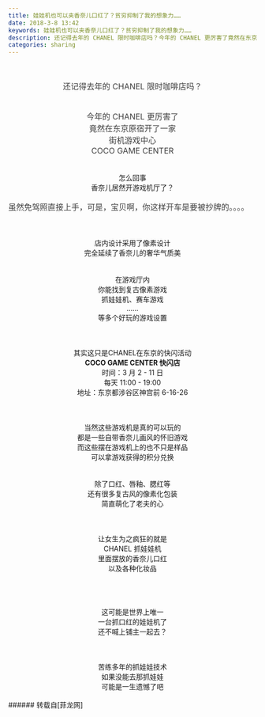 ```yaml
---
title: 娃娃机也可以夹香奈儿口红了？贫穷抑制了我的想象力……
date: 2018-3-8 13:42
keywords: 娃娃机也可以夹香奈儿口红了？贫穷抑制了我的想象力……
description: 还记得去年的 CHANEL 限时咖啡店吗？今年的 CHANEL 更厉害了竟然在东京原宿开了一家街机游戏中心COCO GAME CENTER怎么回事香奈儿居然开游戏机厅了？虽然免驾照直接上手，可是，宝贝啊，你这样开车是要被抄牌的。。。。店内设计采用了像素设计完全延续了香奈儿的奢华气质美在游戏厅内你能找到复古像素游戏抓娃娃机、赛车游戏......等多个好玩的游戏设置其实这只是CHANEL在东京的快闪活动COCO GAME CENTER 快闪店时间：3 月 2 - 11 日 每天 11:00 - 19:00地址：东京都涉谷区神宫前 6-16-26当然这些游戏机是真的可以玩的都是一些自带香奈儿画风的怀旧游戏而这些摆在游戏机上的也不只是样品可以拿游戏获得的积分兑换除了口红、唇釉、腮红等还有很多复古风的像素化包装简直萌化了老夫的心让女生为之疯狂的就是CHANEL 抓娃娃机里面摆放的香奈儿口红以及各种化妆品这可能是世界上唯一一台抓口红的娃娃机了还不喊上铺主一起去？苦练多年的抓娃娃技术如果没能去那抓娃娃可能是一生遗憾了吧
categories: sharing
---
```

<td class="t_f" id="postmessage_1176711">

<br/>
<br/>
<div align="center"><font style="color:rgb(62, 62, 62)"><font face="&amp;quot;"><font style="font-size:16px">还记得去年的 CHANEL 限时咖啡店吗？</font></font></font></div><br/>
<div align="center"><font style="color:rgb(62, 62, 62)"><font face="&amp;quot;"><font style="font-size:16px"><img alt="" border="0" class="zoom" data-cf-modified-1ac48cd21a8d976c99cacefd-="" file="https://mmbiz.qpic.cn/mmbiz_jpg/2ibKbkfDJuZBibWySbpRnwEMc9rrllWJJOdEOPnt9PHg8S699GODn8gz7g9Gj86xCAhibyYtKOjDCroUmZhr1YPrw/640" id="aimg_VuoIo" lazyloadthumb="1" onclick="" onmouseover="" src="https://mmbiz.qpic.cn/mmbiz_jpg/2ibKbkfDJuZBibWySbpRnwEMc9rrllWJJOdEOPnt9PHg8S699GODn8gz7g9Gj86xCAhibyYtKOjDCroUmZhr1YPrw/640"/></font></font></font></div><div align="center"><font style="color:rgb(62, 62, 62)"><font face="&amp;quot;"><font style="font-size:16px"><img alt="" border="0" class="zoom" data-cf-modified-1ac48cd21a8d976c99cacefd-="" file="https://mmbiz.qpic.cn/mmbiz_jpg/2ibKbkfDJuZBibWySbpRnwEMc9rrllWJJORcMY1Fpxuw1peRNCLSGULmcFtafPesuia2qiaCrGG9XHOm0tHeznpHoA/640" id="aimg_ipTzY" lazyloadthumb="1" onclick="" onmouseover="" src="https://mmbiz.qpic.cn/mmbiz_jpg/2ibKbkfDJuZBibWySbpRnwEMc9rrllWJJORcMY1Fpxuw1peRNCLSGULmcFtafPesuia2qiaCrGG9XHOm0tHeznpHoA/640"/></font></font></font></div><div align="center"><font style="color:rgb(62, 62, 62)"><font face="&amp;quot;"><font style="font-size:16px"><br/>
</font></font></font></div><div align="center"><font style="color:rgb(62, 62, 62)"><font face="&amp;quot;"><font style="font-size:16px">今年的 CHANEL 更厉害了</font></font></font></div><div align="center"><font style="color:rgb(62, 62, 62)"><font face="&amp;quot;"><font style="font-size:16px">竟然在东京原宿开了一家</font></font></font></div><div align="center"><font style="color:rgb(62, 62, 62)"><font face="&amp;quot;"><font style="font-size:16px">街机游戏中心</font></font></font></div><div align="center"><font style="color:rgb(62, 62, 62)"><font face="&amp;quot;"><font style="font-size:16px">COCO GAME CENTER</font></font></font></div><br/>
<div align="center"><font style="color:rgb(62, 62, 62)"><font face="&amp;quot;"><font style="font-size:16px"><img alt="" border="0" class="zoom" data-cf-modified-1ac48cd21a8d976c99cacefd-="" file="https://mmbiz.qpic.cn/mmbiz_jpg/MY26FYlf9sRCibn5YL9HGX0ztLV9sibnn9bCjjdzs9HHAYRjatQzA6bOib3VXbDoVBsK2RsN8v0CZouBzmtdLJrew/640" id="aimg_u9vUf" lazyloadthumb="1" onclick="" onmouseover="" src="https://mmbiz.qpic.cn/mmbiz_jpg/MY26FYlf9sRCibn5YL9HGX0ztLV9sibnn9bCjjdzs9HHAYRjatQzA6bOib3VXbDoVBsK2RsN8v0CZouBzmtdLJrew/640"/></font></font></font></div><br/>
<div align="center">怎么回事</div><div align="center">香奈儿居然开游戏机厅了？</div><br/>
<div align="center"><img alt="" border="0" class="zoom" data-cf-modified-1ac48cd21a8d976c99cacefd-="" file="https://mmbiz.qpic.cn/mmbiz_jpg/MY26FYlf9sRCibn5YL9HGX0ztLV9sibnn97L298pGOyibAXlkm4kZCMxJR7aZ5VhXb2GUBexqK6seJlt9ZUrm8ciaw/640" id="aimg_wjMXM" lazyloadthumb="1" onclick="" onmouseover="" src="https://mmbiz.qpic.cn/mmbiz_jpg/MY26FYlf9sRCibn5YL9HGX0ztLV9sibnn97L298pGOyibAXlkm4kZCMxJR7aZ5VhXb2GUBexqK6seJlt9ZUrm8ciaw/640"/></div><div align="center"><div align="left"><font style="color:rgb(62, 62, 62)"><font face="&amp;quot"><font style="font-size:16px">虽然免驾照直接上手，可是，宝贝啊，你这样开车是要被抄牌的。。。。</font></font></font></div><br/>
<div align="left"><font style="color:rgb(62, 62, 62)"><font face="&amp;quot"><font style="font-size:16px"><img alt="" border="0" class="zoom" data-cf-modified-1ac48cd21a8d976c99cacefd-="" file="https://mmbiz.qpic.cn/mmbiz_gif/FQVS5HvwPlJibQpfSH8px5icOsiaL24PHkcTAibK9ibbhZvZF71iag8OtHf3NgmlY25EhVRBZvQ1tOaXpxHQ85tSoAlg/640?wx_fmt=gif" id="aimg_ZVQz5" lazyloadthumb="1" onclick="" onmouseover="" src="https://mmbiz.qpic.cn/mmbiz_gif/FQVS5HvwPlJibQpfSH8px5icOsiaL24PHkcTAibK9ibbhZvZF71iag8OtHf3NgmlY25EhVRBZvQ1tOaXpxHQ85tSoAlg/640?wx_fmt=gif"/></font></font></font></div></div><br/>
<div align="center"><img alt="" border="0" class="zoom" data-cf-modified-1ac48cd21a8d976c99cacefd-="" file="https://mmbiz.qpic.cn/mmbiz_jpg/MY26FYlf9sRCibn5YL9HGX0ztLV9sibnn97uE5XHb8Kb2NiaOEicH9iaJVbiaSX6vGQnmG7X9A3icYEMDonRxYFba5IiaA/640" id="aimg_XZfet" lazyloadthumb="1" onclick="" onmouseover="" src="https://mmbiz.qpic.cn/mmbiz_jpg/MY26FYlf9sRCibn5YL9HGX0ztLV9sibnn97uE5XHb8Kb2NiaOEicH9iaJVbiaSX6vGQnmG7X9A3icYEMDonRxYFba5IiaA/640"/></div><br/>
<div align="center">店内设计采用了像素设计</div><div align="center">完全延续了香奈儿的奢华气质美</div><br/>
<div align="center"><img alt="" border="0" class="zoom" data-cf-modified-1ac48cd21a8d976c99cacefd-="" file="https://mmbiz.qpic.cn/mmbiz_gif/uZVVkxGicqvCtdww6NXeQ8XdPmpIuYYHdMNVFFUEh2QQOy46zYqGhiaVxG5BVibXQTrXUZ6XfAaWqgM22s5eYU2JQ/640" id="aimg_i8SXn" lazyloadthumb="1" onclick="" onmouseover="" src="https://mmbiz.qpic.cn/mmbiz_gif/uZVVkxGicqvCtdww6NXeQ8XdPmpIuYYHdMNVFFUEh2QQOy46zYqGhiaVxG5BVibXQTrXUZ6XfAaWqgM22s5eYU2JQ/640"/></div><br/>
<div align="center">在游戏厅内</div><div align="center">你能找到复古像素游戏</div><div align="center">抓娃娃机、赛车游戏</div><div align="center">......</div><div align="center">等多个好玩的游戏设置</div><br/>
<div align="center"><img alt="" border="0" class="zoom" data-cf-modified-1ac48cd21a8d976c99cacefd-="" file="https://mmbiz.qpic.cn/mmbiz_jpg/MY26FYlf9sRCibn5YL9HGX0ztLV9sibnn9ceibq5afbzzKrI5Ic0JwPv4dQAAZB1K0h78tiarReHaJxWFaWTT0B9RQ/640" id="aimg_RDWwn" lazyloadthumb="1" onclick="" onmouseover="" src="https://mmbiz.qpic.cn/mmbiz_jpg/MY26FYlf9sRCibn5YL9HGX0ztLV9sibnn9ceibq5afbzzKrI5Ic0JwPv4dQAAZB1K0h78tiarReHaJxWFaWTT0B9RQ/640"/></div><br/>
<div align="center"><img alt="" border="0" class="zoom" data-cf-modified-1ac48cd21a8d976c99cacefd-="" file="https://mmbiz.qpic.cn/mmbiz_jpg/MY26FYlf9sRCibn5YL9HGX0ztLV9sibnn9Q6hdEoKMAiaRcTkxuNicwQfhZmC1rhickNyEBrLYUgoFP4AGNxc44GicCA/640" id="aimg_oldEd" lazyloadthumb="1" onclick="" onmouseover="" src="https://mmbiz.qpic.cn/mmbiz_jpg/MY26FYlf9sRCibn5YL9HGX0ztLV9sibnn9Q6hdEoKMAiaRcTkxuNicwQfhZmC1rhickNyEBrLYUgoFP4AGNxc44GicCA/640"/></div><br/>
<div align="center">其实这只是CHANEL在东京的快闪活动</div><div align="center"><strong>COCO GAME CENTER </strong><strong>快闪店</strong></div><div align="center">时间：3 月 2 - 11 日 </div><div align="center">每天 11:00 - 19:00</div><div align="center">地址：东京都涉谷区神宫前 6-16-26</div><br/>
<div align="center"><img alt="" border="0" class="zoom" data-cf-modified-1ac48cd21a8d976c99cacefd-="" file="https://mmbiz.qpic.cn/mmbiz_jpg/MY26FYlf9sRCibn5YL9HGX0ztLV9sibnn9gUPSAbddXzAwRicHldeDQcsm3HeiaKfMlNYNiaibTQkfpCL7ynH3AYXDibQ/640" id="aimg_JQQqt" lazyloadthumb="1" onclick="" onmouseover="" src="https://mmbiz.qpic.cn/mmbiz_jpg/MY26FYlf9sRCibn5YL9HGX0ztLV9sibnn9gUPSAbddXzAwRicHldeDQcsm3HeiaKfMlNYNiaibTQkfpCL7ynH3AYXDibQ/640"/></div><br/>
<div align="center"><img alt="" border="0" class="zoom" data-cf-modified-1ac48cd21a8d976c99cacefd-="" file="https://mmbiz.qpic.cn/mmbiz_jpg/MY26FYlf9sRCibn5YL9HGX0ztLV9sibnn9EibgQxic99yJH02rce1Gg8BCLu7Dk50nXPc8bxcpzBiadSUPFnFEdbByQ/640" id="aimg_Fyx27" lazyloadthumb="1" onclick="" onmouseover="" src="https://mmbiz.qpic.cn/mmbiz_jpg/MY26FYlf9sRCibn5YL9HGX0ztLV9sibnn9EibgQxic99yJH02rce1Gg8BCLu7Dk50nXPc8bxcpzBiadSUPFnFEdbByQ/640"/></div><br/>
<div align="center">当然这些游戏机是真的可以玩的</div><div align="center">都是一些自带香奈儿画风的怀旧游戏</div><div align="center">而这些摆在游戏机上的也不只是样品</div><div align="center">可以拿游戏获得的积分兑换</div><br/>
<div align="center"><img alt="" border="0" class="zoom" data-cf-modified-1ac48cd21a8d976c99cacefd-="" file="https://mmbiz.qpic.cn/mmbiz_jpg/MY26FYlf9sRCibn5YL9HGX0ztLV9sibnn9g2ibicgLOHXjCD0toql2vUNJDdekQtJw9Yw4Tpr34wSgnXmL91KyO4gg/640" id="aimg_SCZUl" lazyloadthumb="1" onclick="" onmouseover="" src="https://mmbiz.qpic.cn/mmbiz_jpg/MY26FYlf9sRCibn5YL9HGX0ztLV9sibnn9g2ibicgLOHXjCD0toql2vUNJDdekQtJw9Yw4Tpr34wSgnXmL91KyO4gg/640"/></div><br/>
<div align="center">除了口红、唇釉、腮红等</div><div align="center">还有很多复古风的像素化包装</div><div align="center">简直萌化了老夫的心</div><br/>
<div align="center"><img alt="" border="0" class="zoom" data-cf-modified-1ac48cd21a8d976c99cacefd-="" file="https://mmbiz.qpic.cn/mmbiz_jpg/MY26FYlf9sRCibn5YL9HGX0ztLV9sibnn9VglwPiaHUDpqDjibUoMnWu3icY8vwmNxLXDwE6m6X3iab8olF7s8dtoZ5Q/640" id="aimg_siV9o" lazyloadthumb="1" onclick="" onmouseover="" src="https://mmbiz.qpic.cn/mmbiz_jpg/MY26FYlf9sRCibn5YL9HGX0ztLV9sibnn9VglwPiaHUDpqDjibUoMnWu3icY8vwmNxLXDwE6m6X3iab8olF7s8dtoZ5Q/640"/></div><br/>
<div align="center"><img alt="" border="0" class="zoom" data-cf-modified-1ac48cd21a8d976c99cacefd-="" file="https://mmbiz.qpic.cn/mmbiz_jpg/MY26FYlf9sRCibn5YL9HGX0ztLV9sibnn9RiaIqcEGViayicNTBWd17lWfI8gJcn5dPedQ77blckQMjBbliafibUwgAJQ/640" id="aimg_KV969" lazyloadthumb="1" onclick="" onmouseover="" src="https://mmbiz.qpic.cn/mmbiz_jpg/MY26FYlf9sRCibn5YL9HGX0ztLV9sibnn9RiaIqcEGViayicNTBWd17lWfI8gJcn5dPedQ77blckQMjBbliafibUwgAJQ/640"/></div><br/>
<div align="center">让女生为之疯狂的就是</div><div align="center">CHANEL 抓娃娃机</div><div align="center">里面摆放的香奈儿口红</div><div align="center">以及各种化妆品</div><br/>
<div align="left"><img alt="" border="0" class="zoom" data-cf-modified-1ac48cd21a8d976c99cacefd-="" file="https://mmbiz.qpic.cn/mmbiz_jpg/MY26FYlf9sRCibn5YL9HGX0ztLV9sibnn9CEkmHHyaVNYnEZSYhYB2JCDGbxUO86bcHQJYOtUE5nZ1J4PoiabIYxw/640" id="aimg_k6Z98" lazyloadthumb="1" onclick="" onmouseover="" src="https://mmbiz.qpic.cn/mmbiz_jpg/MY26FYlf9sRCibn5YL9HGX0ztLV9sibnn9CEkmHHyaVNYnEZSYhYB2JCDGbxUO86bcHQJYOtUE5nZ1J4PoiabIYxw/640"/></div><br/>
<div align="left"><img alt="" border="0" class="zoom" data-cf-modified-1ac48cd21a8d976c99cacefd-="" file="https://mmbiz.qpic.cn/mmbiz_jpg/MY26FYlf9sRCibn5YL9HGX0ztLV9sibnn95NLW8PzX8J0Ysr1HQFYcDFY7Iic99UocHyLpfOUuTQzu3OVwgXaPwiaQ/640" id="aimg_N8p53" lazyloadthumb="1" onclick="" onmouseover="" src="https://mmbiz.qpic.cn/mmbiz_jpg/MY26FYlf9sRCibn5YL9HGX0ztLV9sibnn95NLW8PzX8J0Ysr1HQFYcDFY7Iic99UocHyLpfOUuTQzu3OVwgXaPwiaQ/640"/></div><br/>
<div align="center"><font style="color:rgb(62, 62, 62)"><font face="&amp;quot"><font style="font-size:16px"><img alt="" border="0" class="zoom" data-cf-modified-1ac48cd21a8d976c99cacefd-="" file="https://mmbiz.qpic.cn/mmbiz_gif/FQVS5HvwPlJibQpfSH8px5icOsiaL24PHkctqdCoPk3Yh36QvIo9jkXem2NbPdwDm6gdG6gyQdTem1svUsEPl7LfA/640?wx_fmt=gif" id="aimg_k330G" lazyloadthumb="1" onclick="" onmouseover="" src="https://mmbiz.qpic.cn/mmbiz_gif/FQVS5HvwPlJibQpfSH8px5icOsiaL24PHkctqdCoPk3Yh36QvIo9jkXem2NbPdwDm6gdG6gyQdTem1svUsEPl7LfA/640?wx_fmt=gif"/></font></font></font></div><br/>
<div align="center">这可能是世界上唯一</div><div align="center">一台抓口红的娃娃机了</div><div align="center">还不喊上铺主一起去？</div><br/>
<div align="center"><img alt="" border="0" class="zoom" data-cf-modified-1ac48cd21a8d976c99cacefd-="" file="https://mmbiz.qpic.cn/mmbiz_png/MY26FYlf9sRCibn5YL9HGX0ztLV9sibnn9bv1ib5wDXnmD9Uz0F6sxXwOBpEbP8nFIcRCstwwn9OAIIUiaCqkU8yibw/640" id="aimg_F568F" lazyloadthumb="1" onclick="" onmouseover="" src="https://mmbiz.qpic.cn/mmbiz_png/MY26FYlf9sRCibn5YL9HGX0ztLV9sibnn9bv1ib5wDXnmD9Uz0F6sxXwOBpEbP8nFIcRCstwwn9OAIIUiaCqkU8yibw/640"/></div><br/>
<br/>
<div align="center">苦练多年的抓娃娃技术</div><div align="center">如果没能去那抓娃娃</div><div align="center">可能是一生遗憾了吧</div><div align="center"><img alt="" border="0" class="zoom" data-cf-modified-1ac48cd21a8d976c99cacefd-="" file="https://mmbiz.qpic.cn/mmbiz_jpg/MY26FYlf9sRCibn5YL9HGX0ztLV9sibnn9hXh3CiczmwHCwJ7vebb3NozcsNL9uZgE8oLhiaudzby9KGr2ZGbibDzZA/640" id="aimg_Ua8Py" lazyloadthumb="1" onclick="" onmouseover="" src="https://mmbiz.qpic.cn/mmbiz_jpg/MY26FYlf9sRCibn5YL9HGX0ztLV9sibnn9hXh3CiczmwHCwJ7vebb3NozcsNL9uZgE8oLhiaudzby9KGr2ZGbibDzZA/640"/></div><br/>
</td>
###### 转载自[菲龙网]